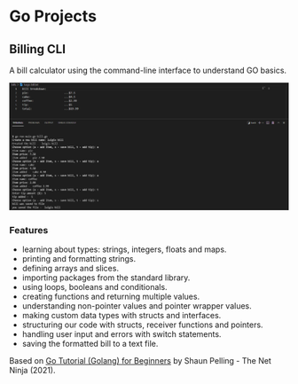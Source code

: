 # Go Projects

## Billing CLI

A bill calculator using the command-line interface to understand GO basics.

<p align="center">
        <img src="screenshot.png">
</p>

### Features

- learning about types: strings, integers, floats and maps.
- printing and formatting strings.
- defining arrays and slices.
- importing packages from the standard library.
- using loops, booleans and conditionals.
- creating functions and returning multiple values.
- understanding non-pointer values and pointer wrapper values.
- making custom data types with structs and interfaces.
- structuring our code with structs, receiver functions and pointers.
- handling user input and errors with switch statements.
- saving the formatted bill to a text file.

Based on [Go Tutorial (Golang) for Beginners](https://www.youtube.com/watch?v=etSN4X_fCnM&list=PL4cUxeGkcC9gC88BEo9czgyS72A3doDeM) by Shaun Pelling - The Net Ninja (2021).
